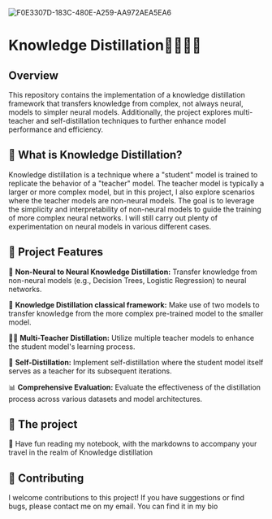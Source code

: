 ![F0E3307D-183C-480E-A259-AA972AEA5EA6](https://github.com/user-attachments/assets/14cab13e-2477-471a-8735-61f213ad352d)
# Knowledge Distillation🧠👨🏻‍🏫
## Overview
This repository contains the implementation of a knowledge distillation framework that transfers knowledge from complex, not always neural, models to simpler neural models. Additionally, the project explores multi-teacher and self-distillation techniques to further enhance model performance and efficiency.

## 🤖 What is Knowledge Distillation?
Knowledge distillation is a technique where a "student" model is trained to replicate the behavior of a "teacher" model. The teacher model is typically a larger or more complex model, but in this project, I also explore scenarios where the teacher models are non-neural models. The goal is to leverage the simplicity and interpretability of non-neural models to guide the training of more complex neural networks. I will still carry out plenty of experimentation on neural models in various different cases.

## 🌟 Project Features
🔄 **Non-Neural to Neural Knowledge Distillation:** Transfer knowledge from non-neural models (e.g., Decision Trees, Logistic Regression) to neural networks.

🧠 **Knowledge Distillation classical framework:** Make use of two models to transfer knowledge from the more complex pre-trained model to the smaller model.

👩‍🏫 **Multi-Teacher Distillation:** Utilize multiple teacher models to enhance the student model's learning process.

🔁 **Self-Distillation:** Implement self-distillation where the student model itself serves as a teacher for its subsequent iterations.

📊 **Comprehensive Evaluation:** Evaluate the effectiveness of the distillation process across various datasets and model architectures.

## 🚀 The project
📓 Have fun reading my notebook, with the markdowns to accompany your travel in the realm of Knowledge distillation

## 🤝 Contributing
I welcome contributions to this project! If you have suggestions or find bugs, please contact me on my email. You can find it in my bio
